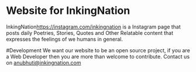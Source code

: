 # Website for InkingNation
InkingNation<https://instagram.com/inkingnation> is a Instagram page that posts daily Poetries, Stories, Quotes and Other Relatable content that expresses the feelings of we humans in general.

#Development
We want our website to be an open source project, if you are a Web Developer then you are more than welcome to contribute.
Contact us on anubhuti@inkingnation.com
